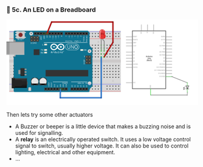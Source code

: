 ### :triangular_flag_on_post: 5c. An LED on a Breadboard

![image](../../images/arduino/digitalOut.png)



Then lets try some other actuators 
- A Buzzer or beeper is a little device that makes a buzzing noise and is used for signalling.
- A **relay** is an electrically operated switch. It uses a low voltage control signal to switch, usually higher voltage. It can also be used to control lighting, electrical and other equipment. 
- ...
